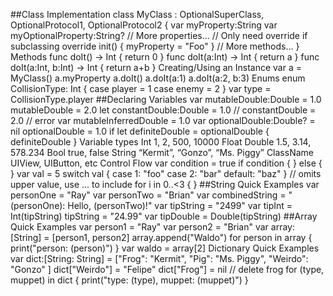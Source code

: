 ##Class Implementation 
class MyClass : OptionalSuperClass, OptionalProtocol1, OptionalProtocol2 { var myProperty:String var myOptionalProperty:String? // More properties... // Only need override if subclassing override init() { myProperty = "Foo" } // More methods... } Methods func doIt() -> Int { return 0 } func doIt(a:Int) -> Int { return a } func doIt(a:Int, b:Int) -> Int { return a+b } Creating/Using an Instance var a = MyClass() a.myProperty a.doIt() a.doIt(a:1) a.doIt(a:2, b:3) Enums enum CollisionType: Int { case player = 1 case enemy = 2 } var type = CollisionType.player
##Declaring Variables 
var mutableDouble:Double = 1.0 mutableDouble = 2.0 let constantDouble:Double = 1.0 // constantDouble = 2.0 // error var mutableInferredDouble = 1.0 var optionalDouble:Double? = nil optionalDouble = 1.0 if let definiteDouble = optionalDouble { definiteDouble } Variable types Int 1, 2, 500, 10000 Float Double 1.5, 3.14, 578.234 Bool true, false String “Kermit”, “Gonzo”, “Ms. Piggy” ClassName UIView, UIButton, etc Control Flow var condition = true if condition { } else { } var val = 5 switch val { case 1: "foo" case 2: "bar" default: "baz" } // omits upper value, use ... to include for i in 0..<3 { }
##String Quick Examples 
var personOne = "Ray" var personTwo = "Brian" var combinedString = "\(personOne): Hello, \(personTwo)!" var tipString = "2499" var tipInt = Int(tipString) tipString = "24.99" var tipDouble = Double(tipString) 
##Array Quick Examples 
var person1 = "Ray" var person2 = "Brian" var array:[String] = [person1, person2] array.append("Waldo") for person in array { print("person: \(person)") } var waldo = array[2] Dictionary Quick Examples var dict:[String: String] = ["Frog": "Kermit", "Pig": "Ms. Piggy", "Weirdo": "Gonzo" ] dict["Weirdo"] = "Felipe" dict["Frog"] = nil // delete frog for (type, muppet) in dict { print("type: \(type), muppet: \(muppet)") }
<!--stackedit_data:
eyJoaXN0b3J5IjpbLTgwNjEyODAwNF19
-->